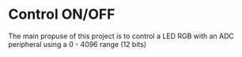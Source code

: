 # Control ON/OFF
 The main propuse of this project is to control a LED RGB with an ADC peripheral using a 0 - 4096 range (12 bits)
